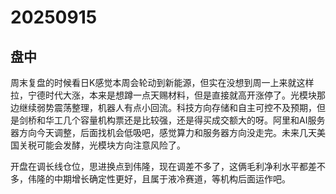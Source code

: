 # 20250915

## 盘中

周末复盘的时候看日K感觉本周会轮动到新能源，但实在没想到周一上来就这样拉，宁德时代大涨，本来是想蹲一点天赐材料，但是直接就高开涨停了。光模块那边继续弱势震荡整理，机器人有点小回流。科技方向存储和自主可控不及预期，但是剑桥和华工几个容量机构票还是比较强，还是得买成交额大的呀。阿里和AI服务器方向今天调整，后面找机会低吸吧，感觉算力和服务器方向没走完。未来几天美国关税可能会发酵，光模块方向注意风险了。

开盘在调长线仓位，思进换点到伟隆，现在调差不多了，这俩毛利净利水平都差不多，伟隆的中期增长确定性更好，且属于液冷赛道，等机构后面运作吧。
